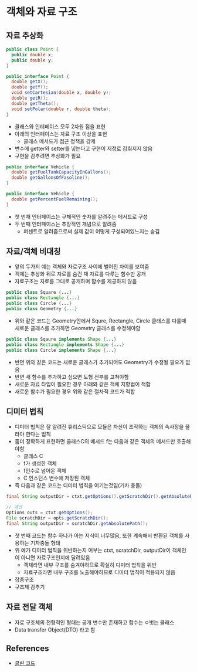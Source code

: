 # 객체와 자료 구조

## 자료 추상화

```java
public class Point {
  public double x;
  public double y;
}

public interface Point {
  double getX();
  double getY();
  void setCartesian(double x, double y);
  double getR();
  double getTheta();
  void setPolar(double r, double theta);
}
```

* 클래스와 인터페이스 모두 2차원 점을 표현
* 아래의 인터페이스는 자료 구조 이상을 표현
  * 클래스 메서드가 접근 정책을 강제
* 변수에 getter와 setter를 넣는다고 구현이 저정로 감춰지지 않음
* 구현을 감추려면 추상화가 필요

```java
public interface Vehicle {
  double getFuelTankCapacityInGallons();
  double getGallonsOfFasoline();
}

public interface Vehicle {
  double getPercentFuelRemaining();
}
```

* 첫 번재 인터페이스는 구체적인 숫자를 알려주는 메서드로 구성
* 두 번째 인터페이스는 추장적인 개념으로 알려줌
  * 퍼센트로 알려줌으로써 실제 값이 어떻게 구성되어있느지는 숨김

## 자료/객체 비대칭

* 앞의 두가지 예는 객체와 자료구조 사이에 벌어진 차이를 보여줌
* 객체는 추상화 뒤로 자료를 숨긴 채 자료를 다루는 함수만 공개
* 자료구조는 자료를 그대로 공개하며 함수를 제공하지 않음

```java
public class Square {...}
public class Rectangle {...}
public class Circle {...}
public class Geometry {...}
```

* 위와 같은 코드는 Geometry안에서 Squre, Rectangle, Circle 클래스를 다룰때 새로운 클래스를 추가하면 Geometry 클래스를 수정해야함

```java
public class Sqaure implements Shape {...}
public class Rectangle implements Shape {...}
public class Circle implements Shape {...}
```

* 반면 위와 같은 코드는 새로운 클래스가 추가되어도 Geometry가 수정될 필요가 없음
* 반면 새 함수를 추가하고 싶으면 도형 전부를 고쳐야함
* 새로운 자료 타입이 필요한 경우 아래와 같은 객체 지향법이 적합
* 새로운 함수가 필요한 경우 위와 같은 절차적 코드가 적합

## 디미터 법칙

* 디미터 법칙은 잘 알려진 휴리스틱으로 모듈은 자신이 조작하는 객체의 속사정을 몰라야 한다는 법칙
* 좀더 정확하게 표현하면 클래스C의 메서드 f는 다음과 같은 객체의 메서드만 호출해야함
  * 클래스 C
  * f가 생성한 객체
  * f인수로 넘어온 객체
  * C 인스턴스 변수에 저장된 객체
* 즉 다음과 같은 코드는 디미터 법칙을 어기는것임(기차 충돌)

```java
final String outputDir = ctxt.getOptions().getScratchDir().getAbsolutePath();

// 개선
Options outs = ctxt.getOptions();
File scratchDir = opts.getScratchDir();
final String outputDir = scratchDir.getAbsolutePath();
```

* 첫 번째 코드는 함수 하나가 아는 지식이 너무많음, 또한 계속해서 반환된 객체를 사용하는 기차충돌 형태
* 위 예가 디미터 법칙을 위반하는지 여부는 ctxt, scratchDir, outputDir이 객체인이 아니면 자료구조인지에 달려있음
  * 객체라면 내부 구조를 숨겨야하므로 확실히 디미터 법칙을 위반
  * 자료구조라면 내부 구조를 노출해야하므로 디미터 법칙이 적용되지 않음
* 잡종구조
* 구조체 감추기

## 자료 전달 객체

* 자료 구조체의 전형적인 형태는 공개 변수만 존재하고 함수는 ㅇ벗는 클래스
* Data transfer Object(DTO) 라고 함

## References

* [클린 코드](http://www.kyobobook.co.kr/product/detailViewKor.laf?ejkGb=KOR&mallGb=KOR&barcode=9788966260959&orderClick=LAG&Kc=)